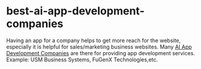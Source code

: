 # best-ai-app-development-companies
Having an app for a company helps to get more reach for the website, especially it is helpful for sales/marketing business websites. Many [AI App Development Companies](https://techcentred.com/the-best-5-ai-app-development-companies-in-2020/) are there for providing app development services.
Example: USM Business Systems, FuGenX Technologies,etc.
